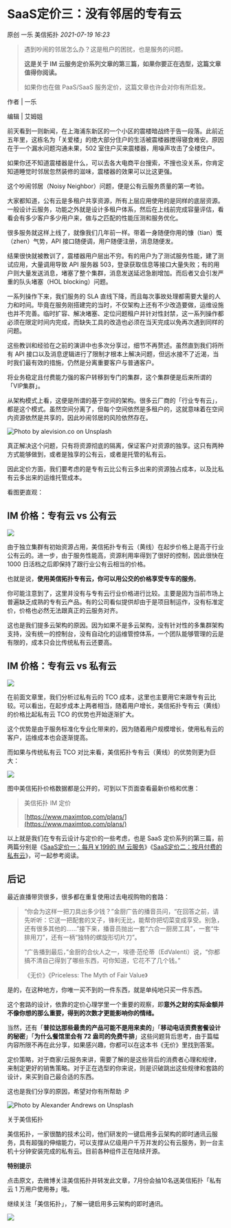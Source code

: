 # SaaS定价三：没有邻居的专有云

原创 一乐 美信拓扑 _2021-07-19 16:23_

> 遇到吵闹的邻居怎么办？这是租户的困扰，也是服务的问题。
>
> **这是关于 IM 云服务定价系列文章的第三篇，如果你要正在选型，这篇文章值得你阅读。**
>
> 如果你也在做 PaaS/SaaS 服务定价，这篇文章也许会对你有所启发。

作者 | 一乐

编辑 | 艾姆姐

前天看到一则新闻，在上海浦东新区的一个小区的震楼暗战终于告一段落。此前近五年里，这栋名为「关爱楼」的绝大部分住户的生活被震楼器搅得寝食难安。原因在于一个漏水问题沟通未果，502 室住户买来震楼器，用噪声攻击了全楼住户。

如果你还不知道震楼器是什么，可以去各大电商平台搜索，不搜也没关系，你肯定知道睡觉时邻居忽然装修的滋味，震楼器的效果可以比这更强。

这个吵闹邻居（Noisy Neighbor）问题，便是公有云服务质量的第一考验。

大家都知道，公有云是多租户共享资源，所有上层应用使用的是同样的底层资源。一般设计云服务，功能之外就是设计多租户体系，然后在上线前完成容量评估，看看会有多少客户多少用户来，做与之匹配的性能压测和服务优化。

很多服务就这样上线了，就像我们几年前一样。带着一身随便你用的慷（tian）慨（zhen）气势，API 接口随便调，用户随便注册，消息随便发。

结果很快就被教训了，震楼器用户层出不穷。有的用户为了测试服务性能，建了测试应用，大量调用导致 API 服务器 503，登录获取信息等接口大量失败；有的用户则大量发送消息，堵塞了整个集群，消息发送延迟急剧增加。而后者又会引发严重的队头堵塞（HOL blocking）问题。

一系列操作下来，我们服务的 SLA 直线下降，而且每次事故处理都需要大量的人力和时间。毕竟在服务刚搭建完的当时，不仅架构上还有不少改造要做，运维设施也并不完善。临时扩容、解决堵塞、定位问题租户并针对性封禁，这一系列操作都必须在限定时间内完成，而缺失工具的改造也必须在当天完成以免再次遇到同样的问题。

这些教训和经验在之前的演讲中也多次分享过，细节不再赘述。虽然直到我们将所有 API 接口以及消息逻辑进行了限制才根本上解决问题，但远水接不了近渴，当时我们最有效的措施，仍然是分离重要客户与普通客户。

将业务稳定且付费能力强的客户转移到专门的集群，这个集群便是后来所谓的「VIP集群」。

从架构模式上看，这便是所谓的基于空间的架构。很多云厂商的「行业专有云」，都是这个模式。虽然空间分离了，但每个空间依然是多租户的，这就意味着在空间内资源依然是共享的，因此吵闹邻居的风险依然存在。

![Photo by alevision.co on Unsplash](../assets/articles/autogen-41b6aa066fabc2b23ca9539a6270866d5152dfa57043ebabf7e5b915dfdcab63.webp)

真正解决这个问题，只有将资源彻底的隔离，保证客户对资源的独享。这只有两种方式能够做到，或者是独享的公有云，或者是托管的私有云。

因此定价方面，我们要考虑的是专有云比公有云多出来的资源独占成本，以及比私有云多出来的运维托管成本。

看图更直观：

## IM 价格：专有云 vs 公有云

![](../assets/articles/autogen-4aa1a276d84a4c60538021007b86ca744a40d7006d049b968ba15536102e02f8.webp)

由于独立集群有初始资源占用，美信拓扑专有云（黄线）在起步价格上是高于行业公有云的。进一步，由于服务性能高，资源利用率得到了很好的控制，因此很快在 1000 日活档之后即保持了跟行业公有云相当的价格。

也就是说，**使用美信拓扑专有云，你可以用公交的价格享受专车的服务**。

你可能注意到了，这里并没有与专有云行业价格进行比较。主要是因为当前市场上普遍缺乏成熟的专有云产品。有的公司看似提供却由于是项目制运作，没有标准定价，价格也必然无法跟真正的云服务对齐。

这也是我们提多云架构的原因。因为如果不是多云架构，没有针对性的多集群架构支持，没有统一的控制台，没有自动化的运维管控体系，一个团队能够管理的云是有限的，成本只会比传统私有云还要高。

## IM 价格：专有云 vs 私有云

![](../assets/articles/autogen-4451f0c7ea118b8a383d5ad2dc82f7054c771e2de30c2dacc5b8f89419b8b65f.webp)

在前面文章里，我们分析过私有云的 TCO 成本，这里也主要用它来跟专有云比较。可以看出，在起步成本上两者相当，随着用户增长，美信拓扑专有云（黄线）的价格比起私有云 TCO 的优势也开始逐渐扩大。

这个优势是由于服务标准化专业化带来的，因为随着用户规模增长，使用私有云的客户，运维成本也会逐渐提高。

而如果与传统私有云 TCO 对比来看，美信拓扑专有云（黄线）的优势则更为巨大：

![](../assets/articles/autogen-84b67ec5761d9a38064630a352605611999e4c2d0e274cfbd4903347a9a89313.webp)

图中美信拓扑价格数据都是公开的，可到以下页面查看最新价格和优惠：

> 美信拓扑 IM 定价
>
> [https://www.maximtop.com/plans/](https://www.maximtop.com/plans/)

以上就是我们在专有云设计与定价的一些考虑，也是 SaaS 定价系列的第三篇，前两篇分别是《[SaaS定价一：每月￥199的 IM 云服务](saas-pricing-one-im-cloud-service-of-199-per-month.md)》《[SaaS定价二：按月付费的私有云](saas-pricing-two-monthly-private-cloud.md)》，可一起参考阅读。

## 后记

最近直播带货很多，很多都在重复使用过去电视购物的套路：

> “你会为这样一把刀具出多少钱？”金厨广告的播音员问，“在回答之前，请先听听：它送一把配套的叉子，锋利无比，能帮你把切菜变成享受。别急，还有很多其他的……”接下来，播音员抛出一套“六合一厨房工具”，一套“牛排用刀”，还有一柄“独特的螺旋形切片刀”。
>
> “广告播到最后，”金厨的合伙人之一，埃德·范伦蒂（EdValenti）说，“你都搞不清自己得到了哪些东西，可你知道，它花不了几个钱。”
>
> 《无价》《Priceless: The Myth of Fair Value》

是的，在这种地方，你唯一买不到的一件东西，就是单纯地只买一件东西。

这个套路的设计，依靠的定价心理学里一个重要的观察，即**意外之财的实际金额并不像你想的那么重要，得到的次数才更能影响你的情绪。**

当然，还有「**普拉达那些最贵的产品可能不是用来卖的**」「**移动电话资费套餐设计的秘密**」「**为什么餐馆里会有 72 盎司的免费牛排**」这些问题背后思考，由于篇幅内容所限不再在此分享，如果感兴趣，你都可以在这本书《无价》里找到答案。

定价策略，对于商家/云服务来讲，需要了解的是这些背后的消费者心理和规律，来制定更好的销售策略。对于正在选型的你来说，则是识破跳出这些规律和套路的设计，来买到自己最合适的东西。

这也是我们分享的原因，希望对你有所帮助 :P

![Photo by Alexander Andrews on Unsplash](../assets/articles/autogen-ceca10f5cc250c96cbc3246fb95012a96d2d240969c75437ce5c21ac1c2b3c7d.webp)

关于美信拓扑

美信拓扑，一家很酷的技术公司，他们研发的一键启用多云架构的即时通讯云服务，具有超强的伸缩能力，可以支撑从亿级用户千万并发的公有云服务，到一台主机十分钟安装完成的私有云。目前各种组件正在陆续开源。

**特别提示**

点击原文，去微博关注美信拓扑并转发此文章，7月份会抽10名送美信拓扑「私有云 1 万用户使用券」哦。

继续关注「美信拓扑」，了解一键启用多云架构的即时通讯。

![](../assets/articles/autogen-9c1da9e4a9e37fe718184c6ceeb84a3401afabccc3269ff9a5bd7ef8b087462e.webp)
